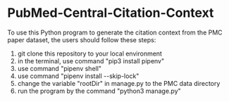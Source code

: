 # PubMed-Central-Citation-Context

To use this Python program to generate the citation context from the PMC paper dataset, the users should follow these steps:

1. git clone this repository to your local environment
2. in the terminal, use command "pip3 install pipenv" 
3. use command "pipenv shell"
4. use command "pipenv install --skip-lock"
5. change the variable "rootDir" in manage.py to the PMC data directory
6. run the program by the command "python3 manage.py" 
 
